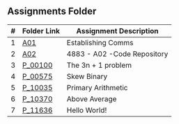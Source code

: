 ##  Assignments Folder

|   #   | Folder Link           | Assignment Description              |
| :---: | ----------------------| ------------------------------------|
|   1   | [A01](./A01)          |    Establishing Comms               |
|   2   | [A02](./A02)          |    4883 - A02 -Code Repository      |
|   3   | [P_00100](./P_00100)  |   The 3n + 1 problem                |
|   4   | [P_00575](./P_00575)  |   Skew Binary                       |
|   5   | [P_10035](./P_10035)  |   Primary Arithmetic                |
|   6   | [P_10370](./P_10370)  |   Above Average                     |
|   7   | [P_11636](./P_11636)  |   Hello World!                      |

